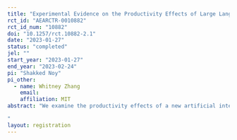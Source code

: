 ```yaml
---
title: "Experimental Evidence on the Productivity Effects of Large Language Models"
rct_id: "AEARCTR-0010882"
rct_id_num: "10882"
doi: "10.1257/rct.10882-2.1"
date: "2023-01-27"
status: "completed"
jel: ""
start_year: "2023-01-27"
end_year: "2023-02-24"
pi: "Shakked Noy"
pi_other:
  - name: Whitney Zhang
    email: 
    affiliation: MIT
abstract: "We examine the productivity effects of a new artificial intelligence technology—large language models—in the context of creative tasks. In an online experiment, we assign occupation-specific writing tasks to a variety of college-educated professionals, and randomly expose half of them to the assistive chatbot ChatGPT. We examine takeup of ChatGPT, effects on productivity and output quality, complementarity with baseline ability, effects on task structure, skill demand, and the distribution of ideas, and effects on job satisfaction, self-efficacy, and automation concerns.
"
layout: registration
---
```


